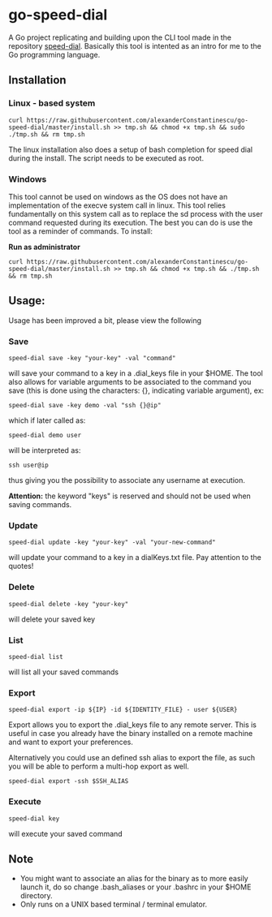 # go-speed-dial

A Go project replicating and building upon the CLI tool made in the repository [speed-dial](https://github.com/alexanderConstantinescu/speed-dial). Basically this tool is intented as an intro for me to the Go programming language. 

## Installation 

### Linux - based system

```
curl https://raw.githubusercontent.com/alexanderConstantinescu/go-speed-dial/master/install.sh >> tmp.sh && chmod +x tmp.sh && sudo ./tmp.sh && rm tmp.sh
```

The linux installation also does a setup of bash completion for speed dial during the install. The script needs to be executed as root.   

### Windows  

This tool cannot be used on windows as the OS does not have an implementation of the execve system call in linux. This tool relies fundamentally on this system call as to replace the sd process with the user command requested during its execution. The best you can do is use the tool as a reminder of commands. To install:

**Run as administrator**
```
curl https://raw.githubusercontent.com/alexanderConstantinescu/go-speed-dial/master/install.sh >> tmp.sh && chmod +x tmp.sh && ./tmp.sh && rm tmp.sh
```

## Usage:

Usage has been improved a bit, please view the following

### Save

```
speed-dial save -key "your-key" -val "command"
```

will save your command to a key in a .dial_keys file in your $HOME. The tool also allows for variable arguments to be associated to the command you save (this is done using the characters: {}, indicating variable argument), ex:

```
speed-dial save -key demo -val "ssh {}@ip"
```

which if later called as:

```
speed-dial demo user
```

will be interpreted as:

```
ssh user@ip
```

thus giving you the possibility to associate any username at execution.

**Attention:** the keyword "keys" is reserved and should not be used when saving commands. 

### Update

```
speed-dial update -key "your-key" -val "your-new-command"
```

will update your command to a key in a dialKeys.txt file. Pay attention to the quotes!

### Delete

```
speed-dial delete -key "your-key"
```

will delete your saved key

### List

```
speed-dial list
```

will list all your saved commands

### Export 


```
speed-dial export -ip ${IP} -id ${IDENTITY_FILE} - user ${USER}
```

Export allows you to export the .dial_keys file to any remote server. This is useful in case you already have the binary installed on a remote machine and want to export your preferences. 

Alternatively you could use an defined ssh alias to export the file, as such you will be able to perform a multi-hop export as well.

```
speed-dial export -ssh $SSH_ALIAS
```

### Execute

```
speed-dial key
```

will execute your saved command

## Note

* You might want to associate an alias for the binary as to more easily launch it, do so change .bash_aliases or your .bashrc in your $HOME directory. 
* Only runs on a UNIX based terminal / terminal emulator. 
